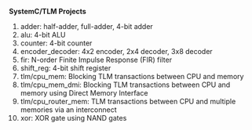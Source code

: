 **SystemC/TLM Projects**

1. adder: half-adder, full-adder, 4-bit adder
2. alu: 4-bit ALU
3. counter: 4-bit counter
4. encoder_decoder: 4x2 encoder, 2x4 decoder, 3x8 decoder
5. fir: N-order Finite Impulse Response (FIR) filter
6. shift_reg: 4-bit shift register
7. tlm/cpu_mem: Blocking TLM transactions between CPU and memory
8. tlm/cpu_mem_dmi: Blocking TLM transactions between CPU and memory using Direct Memory Interface
9. tlm/cpu_router_mem: TLM transactions between CPU and multiple memories via an interconnect
10. xor: XOR gate using NAND gates
